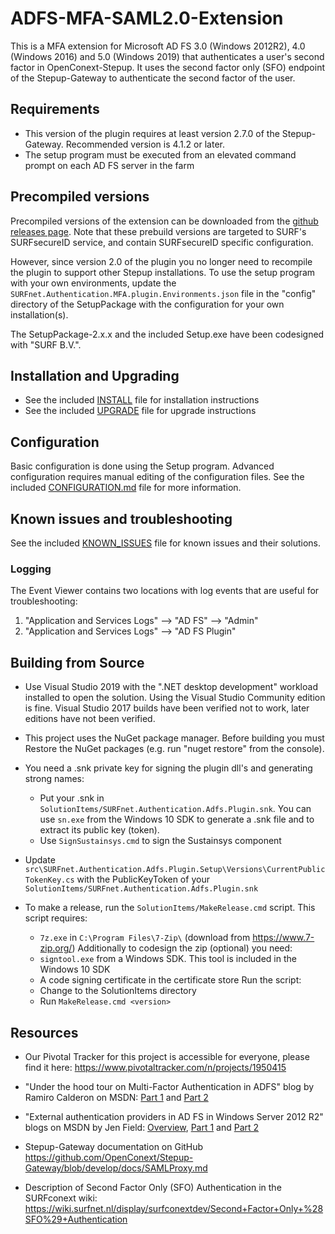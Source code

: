 ADFS-MFA-SAML2.0-Extension
==========================

This is a MFA extension for Microsoft AD FS 3.0 (Windows 2012R2),
4.0 (Windows 2016) and 5.0 (Windows 2019) that authenticates a user's
second factor in OpenConext-Stepup. It uses the second factor only (SFO)
endpoint of the Stepup-Gateway to authenticate the second factor of the
user.

Requirements
------------

* This version of the plugin requires at least version 2.7.0 of the
  Stepup-Gateway. Recommended version is 4.1.2 or later.
* The setup program must be executed from an elevated command prompt on
  each AD FS server in the farm

Precompiled versions
--------------------

Precompiled versions of the extension can be downloaded from the [github releases page](https://github.com/SURFnet/ADFS-MFA-SAML2.0-Extension/releases). Note that these prebuild versions are targeted to SURF's SURFsecureID service, and contain SURFsecureID specific configuration.

However, since version 2.0 of the plugin you no longer need to recompile the plugin to support other Stepup installations. To use the setup program with your own environments, update the `SURFnet.Authentication.MFA.plugin.Environments.json` file in the "config" directory of the SetupPackage with the configuration for your own installation(s).

The SetupPackage-2.x.x and the included Setup.exe have been codesigned with "SURF B.V.".

Installation and Upgrading
--------------------------

* See the included [INSTALL](INSTALL.md) file for installation instructions
* See the included [UPGRADE](UPGRADE.md) file for upgrade instructions

Configuration
-------------

Basic configuration is done using the Setup program. Advanced configuration requires manual editing of the configuration files. See the included [CONFIGURATION.md](CONFIGURATION.md) file for more information.

Known issues and troubleshooting
--------------------------------

See the included [KNOWN_ISSUES](KNOWN_ISSUES.md) file for known issues and their solutions.

### Logging

The Event Viewer contains two locations with log events that are useful
for troubleshooting:

1. "Application and Services Logs" --> "AD FS" --> "Admin"
2. "Application and Services Logs" --> "AD FS Plugin"

Building from Source
--------------------

* Use Visual Studio 2019 with the ".NET desktop development" workload installed
  to open the solution. Using the Visual Studio Community edition is fine.
  Visual Studio 2017 builds have been verified not to work, later editions have not been verified.

* This project uses the NuGet package manager. Before building you must
  Restore the NuGet packages (e.g. run "nuget restore" from the console).

* You need a .snk private key for signing the plugin dll's and generating
  strong names:
  - Put your .snk in `SolutionItems/SURFnet.Authentication.Adfs.Plugin.snk`. You can use `sn.exe` from the Windows 10 SDK to generate a .snk file and to extract its public key (token).
  - Use `SignSustainsys.cmd` to sign the Sustainsys component
  
* Update `src\SURFnet.Authentication.Adfs.Plugin.Setup\Versions\CurrentPublicTokenKey.cs` with the PublicKeyToken of your `SolutionItems/SURFnet.Authentication.Adfs.Plugin.snk`

* To make a release, run the `SolutionItems/MakeRelease.cmd` script. This script requires:
  * `7z.exe` in `C:\Program Files\7-Zip\` (download from https://www.7-zip.org/) 
  Additionally to codesign the zip (optional) you need:
  * `signtool.exe` from a Windows SDK. This tool is included in the Windows 10 SDK
  * A code signing certificate in the certificate store
  Run the script:
  * Change to the SolutionItems directory
  * Run `MakeRelease.cmd <version>`

Resources
---------

* Our Pivotal Tracker for this project is accessible for everyone,
  please find it here: https://www.pivotaltracker.com/n/projects/1950415

* "Under the hood tour on Multi-Factor Authentication in ADFS" blog by
  Ramiro Calderon on MSDN: [Part 1](https://blogs.msdn.microsoft.com/ramical/2014/01/30/under-the-hood-tour-on-multi-factor-authentication-in-adfs-part-1-policy/) and [Part 2](https://blogs.msdn.microsoft.com/ramical/2014/02/18/under-the-hood-tour-on-multi-factor-authentication-in-adfs-part-2-mfa-aware-relying-parties/)

* "External authentication providers in AD FS in Windows Server 2012 R2"
  blogs on MSDN by Jen Field: [Overview](https://blogs.msdn.microsoft.com/jenfieldmsft/2014/03/24/external-authentication-providers-in-ad-fs-in-windows-server-2012-r2-overview/), [Part 1](https://blogs.msdn.microsoft.com/jenfieldmsft/2014/03/24/build-your-own-external-authentication-provider-for-ad-fs-in-windows-server-2012-r2-walk-through-part-1/) and [Part 2](https://blogs.msdn.microsoft.com/jenfieldmsft/2014/03/24/build-your-own-external-authentication-provider-for-ad-fs-in-windows-server-2012-r2-walk-through-part-2/)

* Stepup-Gateway documentation on GitHub https://github.com/OpenConext/Stepup-Gateway/blob/develop/docs/SAMLProxy.md

* Description of Second Factor Only (SFO) Authentication in the SURFconext wiki: https://wiki.surfnet.nl/display/surfconextdev/Second+Factor+Only+%28SFO%29+Authentication
